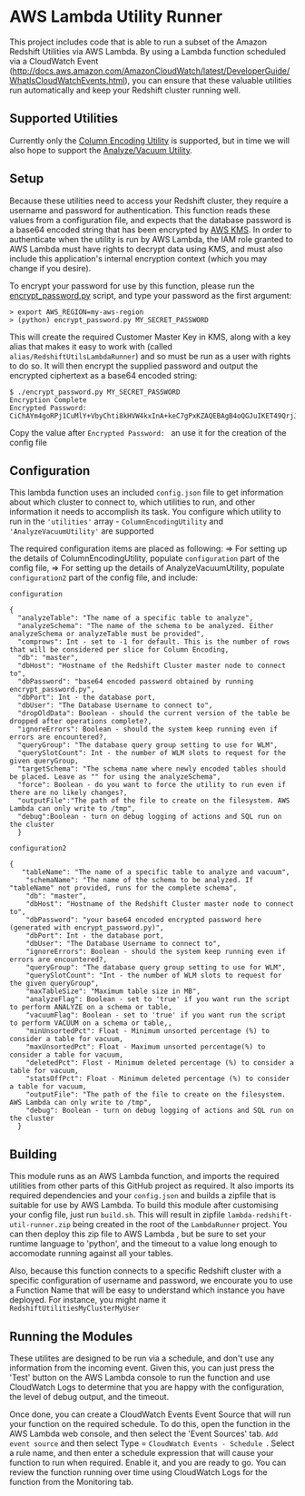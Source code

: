 # AWS Lambda Utility Runner

This project includes code that is able to run a subset of the Amazon Redshift Utilities via AWS Lambda. By using a Lambda function scheduled via a CloudWatch Event (http://docs.aws.amazon.com/AmazonCloudWatch/latest/DeveloperGuide/WhatIsCloudWatchEvents.html), you can ensure that these valuable utilities run automatically and keep your Redshift cluster running well.

## Supported Utilities

Currently only the [Column Encoding Utility](src/ColumnEncodingUtility) is supported, but in time we will also hope to support the [Analyze/Vacuum Utility](src/AnalyzeVacuumUtility).

## Setup

Because these utilities need to access your Redshift cluster, they require a username and password for authentication. This function reads these values from a configuration file, and expects that the database password is a base64 encoded string that has been encrypted by [AWS KMS](https://aws.amazon.com/kms). In order to authenticate when the utility is run by AWS Lambda, the IAM role granted to AWS Lambda must have rights to decrypt data using KMS, and must also include this application's internal encryption context (which you may change if you desire).

To encrypt your password for use by this function, please run the [encrypt_password.py](encrypt_password.py) script, and type your password as the first argument:

```
> export AWS_REGION=my-aws-region
> (python) encrypt_password.py MY_SECRET_PASSWORD
```

This will create the required Customer Master Key in KMS, along with a key alias that makes it easy to work with (called ```alias/RedshiftUtilsLambdaRunner```) and so must be run as a user with rights to do so. It will then encrypt the supplied password and output the encrypted ciphertext as a base64 encoded string:

```
$ ./encrypt_password.py MY_SECRET_PASSWORD
Encryption Complete
Encrypted Password: CiChAYm4goRPj1CuMlY+VbyChti8kHVW4kxInA+keC7gPxKZAQEBAgB4oQGJuIKET49QrjJWPlW8gobYvJB1VuJMSJwPpHgu4D8AAABwMG4GCSqGSIb3DQEHBqBhMF8CAQAwWgYJKoZIhvcNAQcBMB4GCWCGSAFlAwQBLjARBAwdVzuq29SCuPKlh9ACARCALY1H/Tb4Hw73yqLyL+Unjp4NC0F5UjETNUGPtM+DTHG8urILNTKvdv1t9S5zuQ==
```

Copy the value after ```Encrypted Password: ``` an use it for the creation of the config file

## Configuration

This lambda function uses an included ```config.json``` file to get information about which cluster to connect to, which utilities to run, and other information it needs to accomplish its task. You configure which utility to run in the ```'utilities'``` array - ```ColumnEncodingUtility``` and ```'AnalyzeVacuumUtility'``` are supported

The required configuration items are placed as following:
=> For setting up the details of ColumnEncodingUtility, populate ```configuration``` part of the config file,
=> For setting up the details of AnalyzeVacuumUtility, populate ```configuration2``` part of the config file, and include:

```configuration```
```
{
  "analyzeTable": "The name of a specific table to analyze",
  "analyzeSchema": "The name of the schema to be analyzed. Either analyzeSchema or analyzeTable must be provided",
  "comprows": Int - set to -1 for default. This is the number of rows that will be considered per slice for Column Encoding,
  "db": "master",
  "dbHost": "Hostname of the Redshift Cluster master node to connect to",
  "dbPassword": "base64 encoded password obtained by running encrypt_password.py",
  "dbPort": Int - the database port,
  "dbUser": "The Database Username to connect to",
  "dropOldData": Boolean - should the current version of the table be dropped after operations complete?,
  "ignoreErrors": Boolean - should the system keep running even if errors are encountered?,
  "queryGroup": "The database query group setting to use for WLM",
  "querySlotCount": Int - the number of WLM slots to request for the given queryGroup,
  "targetSchema": "The schema name where newly encoded tables should be placed. Leave as "" for using the analyzeSchema",
  "force": Boolean - do you want to force the utility to run even if there are no likely changes?,
  "outputFile":"The path of the file to create on the filesystem. AWS Lambda can only write to /tmp",
  "debug":Boolean - turn on debug logging of actions and SQL run on the cluster
  }
```
```configuration2```
```
{
   "tableName": "The name of a specific table to analyze and vacuum",
    "schemaName": "The name of the schema to be analyzed. If "tableName" not provided, runs for the complete schema",
    "db": "master",
    "dbHost": "Hostname of the Redshift Cluster master node to connect to",
    "dbPassword": "your base64 encoded encrypted password here (generated with encrypt_password.py)",
    "dbPort": Int - the database port,
    "dbUser": "The Database Username to connect to",
    "ignoreErrors": Boolean - should the system keep running even if errors are encountered?,
    "queryGroup": "The database query group setting to use for WLM",
    "querySlotCount": "Int - the number of WLM slots to request for the given queryGroup",
    "maxTableSize": "Maximum table size in MB",
    "analyzeFlag": Boolean - set to 'true' if you want run the script to perform ANALYZE on a schema or table,
    "vacuumFlag": Boolean - set to 'true' if you want run the script to perform VACUUM on a schema or table,,
    "minUnsortedPct": Float - Minimum unsorted percentage (%) to consider a table for vacuum,
    "maxUnsortedPct": Float - Maximum unsorted percentage(%) to consider a table for vacuum,
    "deletedPct": Flost - Minimum deleted percentage (%) to consider a table for vacuum,
    "statsOffPct": Float - Minimum deleted percentage (%) to consider a table for vacuum,
    "outputFile": "The path of the file to create on the filesystem. AWS Lambda can only write to /tmp",
    "debug": Boolean - turn on debug logging of actions and SQL run on the cluster
  }
```

## Building

This module runs as an AWS Lambda function, and imports the required utilities from other parts of this GitHub project as required. It also imports its required dependencies and your ```config.json``` and builds a zipfile that is suitable for use by AWS Lambda. To build this module after customising your config file, just run ```build.sh```. This will result in zipfile ```lambda-redshift-util-runner.zip``` being created in the root of the ```LambdaRunner``` project. You can then deploy this zip file to AWS Lambda , but be sure to set your runtime language to 'python', and the timeout to a value long enough to accomodate running against all your tables.

Also, because this function connects to a specific Redshift cluster with a specific configuration of username and password, we encourate you to use a Function Name that will be easy to understand which instance you have deployed. For instance, you might name it ```RedshiftUtilitiesMyClusterMyUser```

## Running the Modules

These utilites are designed to be run via a schedule, and don't use any information from the incoming event. Given this, you can just press the 'Test' button on the AWS Lambda console to run the function and use CloudWatch Logs to determine that you are happy with the configuration, the level of debug output, and the timeout.

Once done, you can create a CloudWatch Events Event Source that will run your function on the required schedule. To do this, open the function in the AWS Lambda web console, and then select the 'Event Sources' tab. ```Add event source``` and then select Type = ```CloudWatch Events - Schedule ```. Select a rule name, and then enter a schedule expression that will cause your function to run when required. Enable it, and you are ready to go. You can review the function running over time using CloudWatch Logs for the function from the Monitoring tab.
